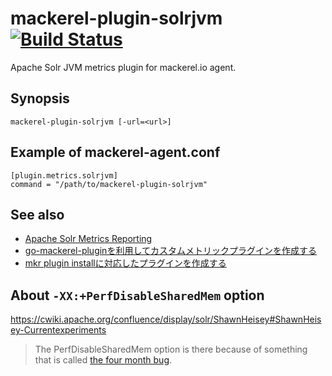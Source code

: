 mackerel-plugin-solrjvm [![Build Status](https://travis-ci.org/supercaracal/mackerel-plugin-solrjvm.svg?branch=master)](https://travis-ci.org/supercaracal/mackerel-plugin-solrjvm)
=====================

Apache Solr JVM metrics plugin for mackerel.io agent.

## Synopsis

```shell
mackerel-plugin-solrjvm [-url=<url>]
```

## Example of mackerel-agent.conf

```
[plugin.metrics.solrjvm]
command = "/path/to/mackerel-plugin-solrjvm"
```

## See also
* [Apache Solr Metrics Reporting](https://lucene.apache.org/solr/guide/8_1/metrics-reporting.html)
* [go-mackerel-pluginを利用してカスタムメトリックプラグインを作成する](https://mackerel.io/ja/docs/entry/advanced/go-mackerel-plugin)
* [mkr plugin installに対応したプラグインを作成する](https://mackerel.io/ja/docs/entry/advanced/make-plugin-corresponding-to-installer)

## About `-XX:+PerfDisableSharedMem` option

https://cwiki.apache.org/confluence/display/solr/ShawnHeisey#ShawnHeisey-Currentexperiments

> The PerfDisableSharedMem option is there because of something that is called [the four month bug](https://www.evanjones.ca/jvm-mmap-pause.html).
